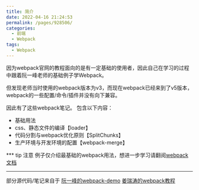 ```yaml
---
title: 简介
date: 2022-04-16 21:24:53
permalink: /pages/928506/
categories:
  - 前端
  - Webpack
tags:
  - Webpack
---
```



因为webpack官网的教程面向的是有一定基础的使用者，因此自己在学习的过程中跟着阮一峰老师的基础例子学Webpack。

但发现老师当时使用的webpack版本为v3，而现在webpack已经来到了v5版本，webpack的一些配置/命令/插件并没有向下兼容。

因此有了这些webpack笔记。
包含以下内容：
-   基础用法
-   css、静态文件的编译【loader】
-   代码分割与webpack优化原则【SplitChunks】
-   生产环境与开发环境的配置【webpack-merge】

*** tip 注意
例子仅介绍最基础的webpack用法，想进一步学习请翻阅[webpack文档](https://www.webpackjs.com/)
***


部分源代码/笔记来自于
[阮一峰的webpack-demo](https://github.com/ruanyf/webpack-demos)
[姜瑞涛的webpack教程](https://www.jiangruitao.com/webpack/)